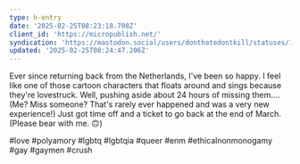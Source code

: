 ```yaml
---
type: h-entry
date: '2025-02-25T08:23:18.708Z'
client_id: 'https://micropublish.net/'
syndication: 'https://mastodon.social/users/donthatedontkill/statuses/114063564606100510'
updated: '2025-02-25T08:24:47.206Z'
---
```

Ever since returning back from the Netherlands, I've been so happy. I feel like one of those cartoon characters that floats around and sings because they're lovestruck.
Well, pushing aside about 24 hours of missing them.... (Me? Miss someone? That's rarely ever happened and was a very new experience!)
Just got time off and a ticket to go back at the end of March.
(Please bear with me. 🙃)
  

#love #polyamory #lgbtq #lgbtqia #queer #enm #ethicalnonmonogamy #gay #gaymen #crush
